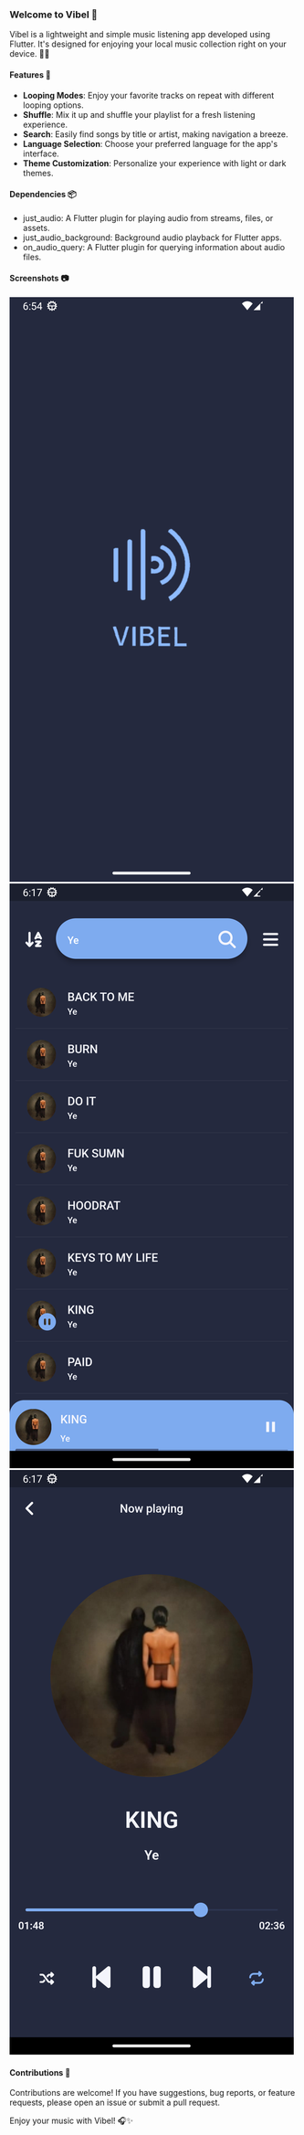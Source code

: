 
### Welcome to Vibel 🎵

Vibel is a lightweight and simple music listening app developed using Flutter. It's designed for enjoying your local music collection right on your device. 📱🎶

#### Features 🌟

-   **Looping Modes**: Enjoy your favorite tracks on repeat with different looping options.
-   **Shuffle**: Mix it up and shuffle your playlist for a fresh listening experience.
-   **Search**: Easily find songs by title or artist, making navigation a breeze.
-   **Language Selection**: Choose your preferred language for the app's interface.
-   **Theme Customization**: Personalize your experience with light or dark themes.

#### Dependencies 📦

-   just_audio: A Flutter plugin for playing audio from streams, files, or assets.
-   just_audio_background: Background audio playback for Flutter apps.
-   on_audio_query: A Flutter plugin for querying information about audio files.
  
#### Screenshots 📷
![Splash Page](splash_page.png)
![Home Page](home_page.png)
![Player Page](player_page.png)


#### Contributions 🤝

Contributions are welcome! If you have suggestions, bug reports, or feature requests, please open an issue or submit a pull request.


Enjoy your music with Vibel! 🎧✨
